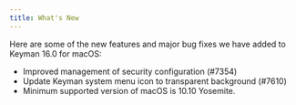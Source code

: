 ```yaml
---
title: What's New
---
```


Here are some of the new features and major bug fixes we have added to Keyman 16.0 for macOS:

* Improved management of security configuration (#7354)
* Update Keyman system menu icon to transparent background (#7610)
* Minimum supported version of macOS is 10.10 Yosemite.
